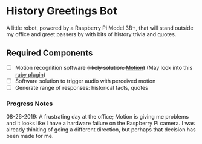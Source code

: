 # History Greetings Bot

A little robot, powered by a Raspberry Pi Model 3B+, that will stand outside my office and greet passers by with bits of history trivia and quotes.

## Required Components

- [ ] Motion recognition software ~~(likely solution: [Motion](https://github.com/Motion-Project))~~ (May look into this [ruby plugin](https://rubygems.org/gems/humble_rpi-plugin-pir/versions/0.1.2))
- [ ] Software solution to trigger audio with perceived motion
- [ ] Generate range of responses: historical facts, quotes

### Progress Notes

08-26-2019: A frustrating day at the office; Motion is giving me problems and it looks like I have a hardware failure on the Raspberry Pi camera. I was already thinking of going a different direction, but perhaps that decision has been made for me.
